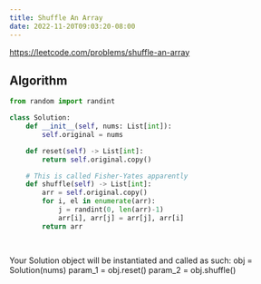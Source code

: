 ```yaml
---
title: Shuffle An Array
date: 2022-11-20T09:03:20-08:00
---
```


https://leetcode.com/problems/shuffle-an-array



## Algorithm

```python
from random import randint

class Solution:
    def __init__(self, nums: List[int]):
        self.original = nums

    def reset(self) -> List[int]:
        return self.original.copy()

    # This is called Fisher-Yates apparently
    def shuffle(self) -> List[int]:
        arr = self.original.copy()
        for i, el in enumerate(arr):
            j = randint(0, len(arr)-1)
            arr[i], arr[j] = arr[j], arr[i]
        return arr

        


```

Your Solution object will be instantiated and called as such:
obj = Solution(nums)
param_1 = obj.reset()
param_2 = obj.shuffle()

